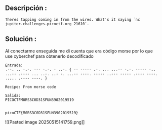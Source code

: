 ## Descripción :
	Theres tapping coming in from the wires. What's it saying `nc jupiter.challenges.picoctf.org 21610`.
## Solución :

Al conectarme enseguida me di cuenta que era código morse 
por lo  que use cyberchef para obtenerlo decodificado

```
Entrada:
.--. .. -.-. --- -.-. - ..-. { -- ----- .-. ... ...-- -.-. ----- -.. ...-- .---- ... ..-. ..- -. ...-- ----. ----- ..--- ----- .---- ----. ..... .---- ----. } 

Recipe: From morse code 

Salida: 
PICOCTFM0RS3C0D31SFUN3902019519 


picoCTF{M0RS3C0D31SFUN3902019519}
```


![[Pasted image 20250515141759.png]]